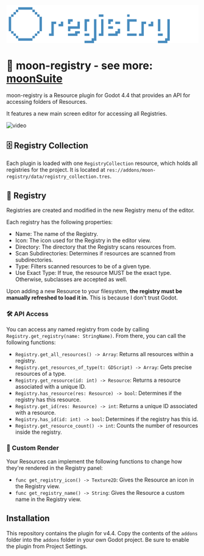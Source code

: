 ![screen-shot](https://github.com/dog-on-moon/moon-registry/blob/main/readme/banner.png)

# 🌙 moon-registry - see more: [moonSuite](https://dog-game.xyz/tools/)

moon-registry is a Resource plugin for Godot 4.4 that provides an API for accessing folders of Resources.

It features a new main screen editor for accessing all Registries.

![video](https://github.com/dog-on-moon/moon-registry/blob/main/docs/readme/pic01.png)

## 🗄️ Registry Collection

Each plugin is loaded with one `RegistryCollection` resource, which holds all registries for the project.
It is located at `res://addons/moon-registry/data/registry_collection.tres`.

## 📂 Registry

Registries are created and modified in the new Registry menu of the editor.

Each registry has the following properties:
- Name: The name of the Registry.
- Icon: The icon used for the Registry in the editor view.
- Directory: The directory that the Registry scans resources from.
- Scan Subdirectories: Determines if resources are scanned from subdirectories.
- Type: Filters scanned resources to be of a given type.
- Use Exact Type: If true, the resource MUST be the exact type. Otherwise, subclasses are accepted as well.

Upon adding a new Resource to your filesystem, **the registry must be manually refreshed to load it in.**
This is because I don't trust Godot.

### 🛠️ API Access

You can access any named registry from code by calling `Registry.get_registry(name: StringName)`.
From there, you can call the following functions:

- `Registry.get_all_resources() -> Array`: Returns all resources within a registry.
- `Registry.get_resources_of_type(t: GDScript) -> Array`: Gets precise resources of a type.
- `Registry.get_resource(id: int) -> Resource`: Returns a resource associated with a unique ID.
- `Registry.has_resource(res: Resource) -> bool`: Determines if the registry has this resource.
- `Registry.get_id(res: Resource) -> int`: Returns a unique ID associated with a resource.
- `Registry.has_id(id: int) -> bool`: Determines if the registry has this id.
- `Registry.get_resource_count() -> int`: Counts the number of resources inside the registry.

### 🎨 Custom Render

Your Resources can implement the following functions to change how they're rendered in the Registry panel:

- `func get_registry_icon() -> Texture2D`: Gives the Resource an icon in the Registry view.
- `func get_registry_name() -> String`: Gives the Resource a custom name in the Registry view.

## Installation

This repository contains the plugin for v4.4.
Copy the contents of the `addons` folder into the `addons` folder in your own Godot project.
Be sure to enable the plugin from Project Settings.
